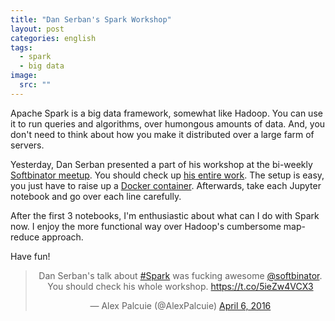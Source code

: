 ```yaml
---
title: "Dan Serban's Spark Workshop"
layout: post
categories: english
tags:
  - spark
  - big data
image:
  src: ""
---
```


Apache Spark is a big data framework, somewhat like Hadoop. You can use it to run queries and algorithms, over humongous amounts of data. And, you don't need to think about how you make it distributed over a large farm of servers.

Yesterday, Dan Serban presented a part of his workshop at the bi-weekly [Softbinator meetup][0]. You should check up [his entire work][1]. The setup is easy, you just have to raise up a [Docker container][2]. Afterwards, take each Jupyter notebook and go over each line carefully.

After the first 3 notebooks, I'm enthusiastic about what can I do with Spark now. I enjoy the more functional way over Hadoop's cumbersome map-reduce approach.

Have fun!

<blockquote align="center" class="twitter-tweet" data-lang="en"><p lang="en" dir="ltr">Dan Serban&#39;s talk about <a href="https://twitter.com/hashtag/Spark?src=hash">#Spark</a> was fucking awesome <a href="https://twitter.com/softbinator">@softbinator</a>. You should check his whole workshop. <a href="https://t.co/5ieZw4VCX3">https://t.co/5ieZw4VCX3</a></p>&mdash; Alex Palcuie (@AlexPalcuie) <a href="https://twitter.com/AlexPalcuie/status/717773928727515136">April 6, 2016</a></blockquote> <script async src="//platform.twitter.com/widgets.js" charset="utf-8"></script>

[0]: http://www.meetup.com/Softbinator-Romanian-IT-Community/
[1]: https://github.com/dserban/SparkCode
[2]: https://github.com/dserban/SparkWorkshop
